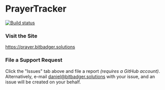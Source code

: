 # PrayerTracker

[![Build status](https://ci.appveyor.com/api/projects/status/j5nt9o3pu7er7hyi/branch/main?svg=true)](https://ci.appveyor.com/project/danieljsummers/prayertracker/branch/main)

### Visit the Site

https://prayer.bitbadger.solutions

### File a Support Request

Click the "Issues" tab above and file a report _(requires a GitHub account)_. Alternatively, e-mail daniel@bitbadger.solutions with your issue, and an issue will be created on your behalf.
